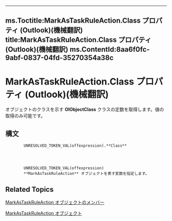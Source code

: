 

---
ms.Toctitle:MarkAsTaskRuleAction.Class プロパティ (Outlook)(機械翻訳)
title:MarkAsTaskRuleAction.Class プロパティ (Outlook)(機械翻訳)
ms.ContentId:8aa6f0fc-9abf-0837-04fd-35270354a38c
---
# MarkAsTaskRuleAction.Class プロパティ (Outlook)(機械翻訳)




オブジェクトのクラスを示す **OlObjectClass** クラスの定数を取得します。値の取得のみ可能です。

## 構文

            UNRESOLVED_TOKEN_VAL(offexpression).**Class**




            UNRESOLVED_TOKEN_VAL(offexpression)
            **MarkAsTaskRuleAction** オブジェクトを表す変数を指定します。



## Related Topics

[MarkAsTaskRuleAction オブジェクトのメンバー](1ec55a3d-5e52-d56a-d5ca-4372d393b9fa.md)

[MarkAsTaskRuleAction オブジェクト](639d9242-7387-2b25-9d0f-f7a14cf16790.md)




